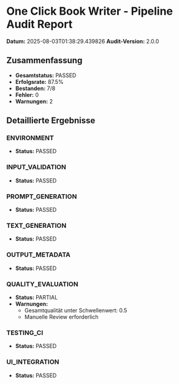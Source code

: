 # One Click Book Writer - Pipeline Audit Report

**Datum:** 2025-08-03T01:38:29.439826
**Audit-Version:** 2.0.0

## Zusammenfassung

- **Gesamtstatus:** PASSED
- **Erfolgsrate:** 87.5%
- **Bestanden:** 7/8
- **Fehler:** 0
- **Warnungen:** 2

## Detaillierte Ergebnisse

### ENVIRONMENT
- **Status:** PASSED

### INPUT_VALIDATION
- **Status:** PASSED

### PROMPT_GENERATION
- **Status:** PASSED

### TEXT_GENERATION
- **Status:** PASSED

### OUTPUT_METADATA
- **Status:** PASSED

### QUALITY_EVALUATION
- **Status:** PARTIAL
- **Warnungen:**
  - Gesamtqualität unter Schwellenwert: 0.5
  - Manuelle Review erforderlich

### TESTING_CI
- **Status:** PASSED

### UI_INTEGRATION
- **Status:** PASSED

